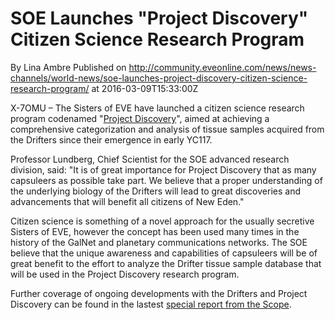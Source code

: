 # SOE Launches "Project Discovery" Citizen Science Research Program
By Lina Ambre
Published on http://community.eveonline.com/news/news-channels/world-news/soe-launches-project-discovery-citizen-science-research-program/ at 2016-03-09T15:33:00Z

X-7OMU – The Sisters of EVE have launched a citizen science research program codenamed "[Project Discovery](http://www.eveonline.com/discovery/)", aimed at achieving a comprehensive categorization and analysis of tissue samples acquired from the Drifters since their emergence in early YC117.

Professor Lundberg, Chief Scientist for the SOE advanced research division, said: "It is of great importance for Project Discovery that as many capsuleers as possible take part. We believe that a proper understanding of the underlying biology of the Drifters will lead to great discoveries and advancements that will benefit all citizens of New Eden."

Citizen science is something of a novel approach for the usually secretive Sisters of EVE, however the concept has been used many times in the history of the GalNet and planetary communications networks. The SOE believe that the unique awareness and capabilities of capsuleers will be of great benefit to the effort to analyze the Drifter tissue sample database that will be used in the Project Discovery research program.

Further coverage of ongoing developments with the Drifters and Project Discovery can be found in the lastest [special report from the Scope](http://www.youtube.com/watch?v=vLtgO8ODr_M).

